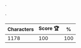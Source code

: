 `<dl class="h-[300px] bg-[#0f172a] p-6">

  <dt class="w-[352px] h-[252px] bg-[#1e293b] rounded-lg p-6 relative overflow-hidden">
    <p class="absolute top-2 left-[336px] w-2 h-40 bg-[#475569] rounded"></p>
    <p class="w-20 h-4 bg-[#94a3b8]">
    <p class="mt-3 w-72 h-2 bg-[#94a3b8]">
    <p class="mt-3 w-72 h-2 bg-[#94a3b8]">
    <p class="mt-3 w-72 h-2 bg-[#94a3b8]">
    <p class="mt-3 w-72 h-2 bg-[#94a3b8]">
    <p class="mt-3 w-72 h-2 bg-[#94a3b8]">
    <p class="mt-3 w-72 h-2 bg-[#94a3b8]">
    <p class="mt-3 w-72 h-2 bg-[#94a3b8]">
    <p class="mt-3 w-72 h-2 bg-[#94a3b8]">
    <dl class="mt-3 ml-6 size-60 bg-white rounded-full pt-4 pl-10">
      <dt class="size-28 bg-[#facc15] rounded-full"></dt>
    </dl>
  </dt>
</dl>`

| Characters | Score 🏆 | %   |
| ---------- | -------- | --- |
| 1178       | 100      | 100 |
